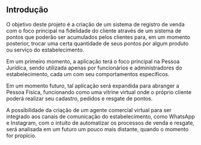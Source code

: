 ## Introdução

O objetivo deste projeto é a criação de um sistema de registro de venda com o foco principal na fidelidade do cliente através de um sistema de pontos que poderão ser acumulados pelos clientes para, em um momento posterior, trocar uma certa quantidade de seus pontos por algum produto ou serviço do estabelecimento.

Em um primeiro momento, a aplicação terá o foco principal na Pessoa Jurídica, sendo utilizada apenas por funcionários e administradores do estabelecimento, cada um com seu comportamentos específicos. 

Em um momento futuro, tal aplicação será expandida para abranger a Pessoa Física, funcionando como uma vitrine virtual onde o próprio cliente poderá realizar seu cadastro, pedidos e resgate de pontos.

A possibilidade da criação de um agente comercial virtual para ser integrado aos canais de comunicação do estabelecimento, como WhatsApp e Instagram, com o intuito de automatizar os processos de venda e resgate, será analisada em um futuro um pouco mais distante, quando o momento for propício.

